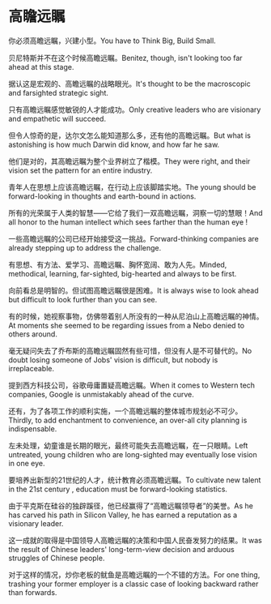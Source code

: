 # 高瞻远瞩

<p><span class="chinese">你必须高瞻远瞩，兴建小型。</span><span class="english">You have to Think Big, Build Small.</span></p>

<p><span class="chinese">贝尼特斯并不在这个时候高瞻远瞩。</span><span class="english">Benitez, though, isn't looking too far ahead at this stage.</span></p>

<p><span class="chinese">据认这是宏观的、高瞻远瞩的战略眼光。</span><span class="english">It's thought to be the macroscopic and farsighted strategic sight.</span></p>

<p><span class="chinese">只有高瞻远瞩感觉敏锐的人才能成功。</span><span class="english">Only creative leaders who are visionary and empathetic will succeed.</span></p>

<p><span class="chinese">但令人惊奇的是，达尔文怎么能知道那么多，还有他的高瞻远瞩。</span><span class="english">But what is astonishing is how much Darwin did know, and how far he saw.</span></p>

<p><span class="chinese">他们是对的，其高瞻远瞩为整个业界树立了楷模。</span><span class="english">They were right, and their vision set the pattern for an entire industry.</span></p>

<p><span class="chinese">青年人在思想上应该高瞻远瞩，在行动上应该脚踏实地。</span><span class="english">The young should be forward-looking in thoughts and earth-bound in actions.</span></p>

<p><span class="chinese">所有的光荣属于人类的智慧——它给了我们一双高瞻远瞩，洞察一切的慧眼！</span><span class="english">And all honor to the human intellect which sees farther than the human eye !</span></p>

<p><span class="chinese">一些高瞻远瞩的公司已经开始接受这一挑战。</span><span class="english">Forward-thinking companies are already stepping up to address the challenge.</span></p>

<p><span class="chinese">有思想、有方法、爱学习、高瞻远瞩、胸怀宽阔、敢为人先。</span><span class="english">Minded, methodical, learning, far-sighted, big-hearted and always to be first.</span></p>

<p><span class="chinese">向前看总是明智的。但试图高瞻远瞩很是困难。</span><span class="english">It is always wise to look ahead but difficult to look further than you can see.</span></p>

<p><span class="chinese">有的时候，她视察事物，仿佛带着别人所没有的一种从尼泊山上高瞻远瞩的神情。</span><span class="english">At moments she seemed to be regarding issues from a Nebo denied to others around.</span></p>

<p><span class="chinese">毫无疑问失去了乔布斯的高瞻远瞩固然有些可惜，但没有人是不可替代的。</span><span class="english">No doubt losing someone of Jobs' vision is difficult, but nobody is irreplaceable.</span></p>

<p><span class="chinese">提到西方科技公司，谷歌毋庸置疑高瞻远瞩。</span><span class="english">When it comes to Western tech companies, Google is unmistakably ahead of the curve.</span></p>

<p><span class="chinese">还有，为了各项工作的顺利实施，一个高瞻远瞩的整体城市规划必不可少。</span><span class="english">Thirdly, to add enchantment to convenience, an over-all city planning is indispensable.</span></p>

<p><span class="chinese">左未处理，幼童谁是长期的眼光，最终可能失去高瞻远瞩，在一只眼睛。</span><span class="english">Left untreated, young children who are long-sighted may eventually lose vision in one eye.</span></p>

<p><span class="chinese">要培养出新型的21世纪的人才，统计教育必须高瞻远瞩。</span><span class="english">To cultivate new talent in the 21st century , education must be forward-looking statistics.</span></p>

<p><span class="chinese">由于平克斯在硅谷的独辟蹊径，他已经赢得了“高瞻远瞩领导者”的美誉。</span><span class="english">As he has carved his path in Silicon Valley, he has earned a reputation as a visionary leader.</span></p>

<p><span class="chinese">这一成就的取得是中国领导人高瞻远瞩的决策和中国人民奋发努力的结果。</span><span class="english">It was the result of Chinese leaders' long-term-view decision and arduous struggles of Chinese people.</span></p>

<p><span class="chinese">对于这样的情况，炒你老板的鱿鱼是高瞻远瞩的一个不错的方法。</span><span class="english">For one thing, trashing your former employer is a classic case of looking backward rather than forwards.</span></p>

